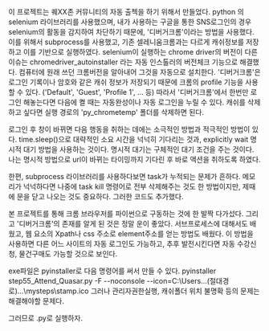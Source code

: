 이 프로젝트는 퀘XX존 커뮤니티의 자동 출첵을 하기 위해서 만들었다.
python 의 selenium 라이브러리를 사용했으며, 내가 사용하는 구글을 통한 SNS로그인의 경우 selenium의 활동을 감지하여 차단하기 때문에, '디버거크롬'이라는 방법을 사용했다.
이를 위해서 subprocess를 사용했고, 기존 셀레니움크롬과는 다르게 캐쉬정보를 저장하고 이를 기반으로 실행하였다. 
selenium이 실행하는 chrome driver의 버전이 다른 이슈는 chromedriver_autoinstaller 라는 자동 인스톨러의 버전체크 기능으로 해결했다. 컴퓨터에 원래 쓰던 크롬버전을 알아내어 그것을 자동으로 설치한다.
'디버거크롬'은 로그인 기록이나 암호와 같은 캐쉬 정보가 저장되기 때문에 크롬의 profile 기능을 사용할 수 있다. ('Default', 'Guest', 'Profile 1', ... 등)
따라서 '디버거크롬'에서 한번만 로그인 해놓는다면 다음에 켤 때는 자동완성이나 자동 로그인을 누릴 수 있다. 캐쉬를 삭제하고 싶다면 실행 경로의 'py_chrometemp' 폴더를 삭제하면 된다.

로그인 후 창이 바뀌면 다음 행동을 취하는 데에는 소극적인 방법과 적극적인 방법이 있다. time.sleep()으로 대략적인 소요 시간을 넉넉히 기다리는 것과, explicitly wait 명시적 대기 방법을 사용하는 것이다. 명시적 대기는 구체적인 대기 조건을 주는 것이다.
나는 명시적 방법으로 url이 바뀌는 타이밍까지 기다린 후 바로 액션을 취하도록 하였다.

한편, subprocess 라이브러리를 사용하다보면 task가 누적되는 문제가 흔하다. 메모리가 넉넉하다면 나중에 task kill 명령어로 전부 삭제해주는 것도 한 방법이지만, 
제때에 문을 닫고 나오는 것도 중요하다. 그러한 코드도 추가했다.

본 프로젝트를 통해 크롬 브라우저를 파이썬으로 구동하는 것에 한 발짝 다가섰다. 그리고 '디버거크롬'의 존재를 알게 된 것은 정말 운이 좋았다.
서브프로세스에 대해서도 배웠고, 웹 요소의 Xpath나 css 주소로 element주소를 얻는 방법도 배웠다. 이 방법을 사용하면 다른 어느 사이트의 자동 로그인도 가능하고, 추후 발전시킨다면 자동 수강신청, 물건구매도 가능할 것으로 보인다.

exe파일은 pyinstaller로 다음 명령어를 써서 만들 수 있다.
pyinstaller step55_Attend_Quasar.py -F --noconsole --icon=C:\Users\...(절대경로)...\mysteps\stamp.ico
그러나 관리자권한실행, 캐쉬폴더 위치 불명확 등의 문제는 해결해야할 문제다.

그러므로 .py로 실행하자.